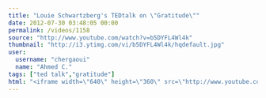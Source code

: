 ```yaml
---
title: "Louie Schwartzberg's TEDtalk on \"Gratitude\""
date: 2012-07-30 03:48:05 00:00
permalink: /videos/1158
source: "http://www.youtube.com/watch?v=b5DYFL4Wl4k"
thumbnail: "http://i3.ytimg.com/vi/b5DYFL4Wl4k/hqdefault.jpg"
user:
  username: "chergaoui"
  name: "Ahmed C."
tags: ["ted talk","gratitude"]
html: "<iframe width=\"640\" height=\"360\" src=\"http://www.youtube.com/embed/b5DYFL4Wl4k?wmode=transparent&fs=1&feature=oembed\" frameborder=\"0\" allowfullscreen></iframe>"
---
```


